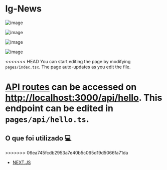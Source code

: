 <h1> Ig-News </h1>

![image](https://user-images.githubusercontent.com/96798145/222600956-c7c9068b-80d8-4c5a-8e57-b49c2a10de62.png)

![image](https://user-images.githubusercontent.com/96798145/222600990-253ea442-af20-41cf-adfa-56efe7c8d47e.png)

![image](https://user-images.githubusercontent.com/96798145/222601046-76d5b84e-ae45-4260-a8cf-d412f4fcf63b.png)

![image](https://user-images.githubusercontent.com/96798145/222601080-26a69af5-9e7c-4d08-a050-b18fda1f10c1.png)

<<<<<<< HEAD
You can start editing the page by modifying `pages/index.tsx`. The page auto-updates as you edit the file.

[API routes](https://nextjs.org/docs/api-routes/introduction) can be accessed on [http://localhost:3000/api/hello](http://localhost:3000/api/hello). This endpoint can be edited in `pages/api/hello.ts`.
=======

<h2> O que foi utilizado 💻 </h2>
>>>>>>> 06ea745fcdb2953a7e40b5c065d19d5066fa71da

- [NEXT.JS]()

<!-- <h1> <a href="https://moda-salurt.netlify.app/"> Clique aqui para ver o site em ação </a></h1> -->

<!-- <h1> Descrição </h1>
<p> .</p>
-->

